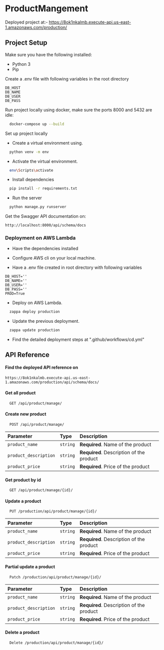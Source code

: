 
# ProductMangement

Deployed project at:- https://8ok1nkalmb.execute-api.us-east-1.amazonaws.com/production/

## Project Setup

Make sure you have the following installed:
- Python 3
- Pip

Create a .env file with following variables in the root directory
```
DB_HOST
DB_NAME
DB_USER
DB_PASS
```

Run project locally using docker, make sure the ports 8000 and 5432 are idle:

```bash
  docker-compose up --build
```
Set up project locally

- Create a virtual environment using.
```bash
  python venv -m env
```
- Activate the virtual environment.
```bash
  env\Scripts\activate
```
- Install dependencies
```bash
  pip install -r requirements.txt
```
- Run the server
```bash
  python manage.py runserver
```
Get the Swagger API documentation on:
```bash
http://localhost:8000/api/schema/docs
```

### Deployment on AWS Lambda
- Have the dependencies installed

- Configure AWS cli on your local machine.

- Have a .env file created in root directory with following variables
```
DB_HOST=''
DB_NAME=''
DB_USER=''
DB_PASS=''
PROD=True
```
- Deploy on AWS Lambda.
```bash
  zappa deploy production
```
- Update the previous deployment.
```bash
  zappa update production
```
- Find the detailed deployment steps at ".github/workflows/cd.yml"
## API Reference

#### Find the deployed API reference on 
```
https://8ok1nkalmb.execute-api.us-east-1.amazonaws.com/production/api/schema/docs/
```

#### Get all product

```http
  GET /api/product/manage/
```

#### Create new product

```http
  POST /api/product/manage/
```

| Parameter | Type     | Description                       |
| :-------- | :------- | :-------------------------------- |
| `product_name`      | `string` | **Required**. Name of the product |
| `product_description`      | `string` | **Required**. Description of the product |
| `product_price`      | `string` | **Required**. Price of the product |


#### Get product by id

```http
  GET /api/product/manage/{id}/
```

#### Update a product

```http
  PUT /production/api/product/manage/{id}/
```
| Parameter | Type     | Description                       |
| :-------- | :------- | :-------------------------------- |
| `product_name`      | `string` | **Required**. Name of the product |
| `product_description`      | `string` | **Required**. Description of the product |
| `product_price`      | `string` | **Required**. Price of the product |

#### Partial update a product
```http
  Patch /production/api/product/manage/{id}/
```
| Parameter | Type     | Description                       |
| :-------- | :------- | :-------------------------------- |
| `product_name`      | `string` | **Required**. Name of the product |
| `product_description`      | `string` | **Required**. Description of the product |
| `product_price`      | `string` | **Required**. Price of the product |

#### Delete a product
```http
  Delete /production/api/product/manage/{id}/
```